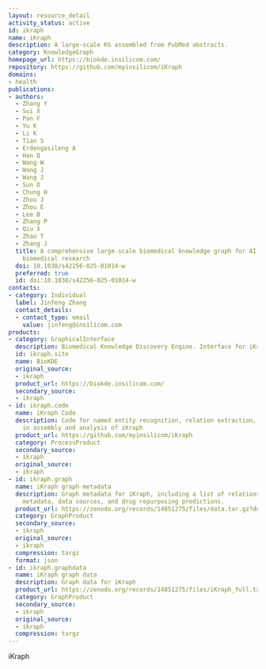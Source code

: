 ```yaml
---
layout: resource_detail
activity_status: active
id: ikraph
name: iKraph
description: A large-scale KG assembled from PubMed abstracts.
category: KnowledgeGraph
homepage_url: https://biokde.insilicom.com/
repository: https://github.com/myinsilicom/iKraph
domains:
- health
publications:
- authors:
  - Zhang Y
  - Sui X
  - Pan F
  - Yu K
  - Li K
  - Tian S
  - Erdengasileng A
  - Han Q
  - Wang W
  - Wang J
  - Wang J
  - Sun D
  - Chung H
  - Zhou J
  - Zhou E
  - Lee B
  - Zhang P
  - Qiu X
  - Zhao T
  - Zhang J
  title: A comprehensive large-scale biomedical knowledge graph for AI-powered data-driven
    biomedical research
  doi: 10.1038/s42256-025-01014-w
  preferred: true
  id: doi:10.1038/s42256-025-01014-w
contacts:
- category: Individual
  label: Jinfeng Zhang
  contact_details:
  - contact_type: email
    value: jinfeng@insilicom.com
products:
- category: GraphicalInterface
  description: Biomedical Knowledge Discovery Engine. Interface for iKraph
  id: ikraph.site
  name: BioKDE
  original_source:
  - ikraph
  product_url: https://biokde.insilicom.com/
  secondary_source:
  - ikraph
- id: ikraph.code
  name: iKraph Code
  description: Code for named entity recognition, relation extraction, and drug repurposing
    in assembly and analysis of iKraph
  product_url: https://github.com/myinsilicom/iKraph
  category: ProcessProduct
  secondary_source:
  - ikraph
  original_source:
  - ikraph
- id: ikraph.graph
  name: iKraph graph metadata
  description: Graph metadata for iKraph, including a list of relations, entity type-specific
    metadata, data sources, and drug repurposing predictions.
  product_url: https://zenodo.org/records/14851275/files/data.tar.gz?download=1
  category: GraphProduct
  secondary_source:
  - ikraph
  original_source:
  - ikraph
  compression: targz
  format: json
- id: ikraph.graphdata
  name: iKraph graph data
  description: Graph data for iKraph
  product_url: https://zenodo.org/records/14851275/files/iKraph_full.tar.gz?download=1
  category: GraphProduct
  secondary_source:
  - ikraph
  original_source:
  - ikraph
  compression: targz
---
```


iKraph